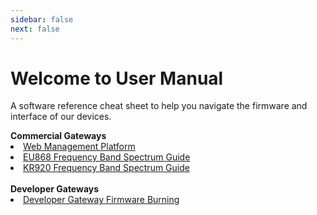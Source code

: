 ```yaml
---
sidebar: false
next: false
---
```



# Welcome to User Manual

A software reference cheat sheet to help you navigate the firmware and interface of our devices.

<!---
This user manual is a software reference cheat sheet designed to assist you in navigating the RAKwireless devices. It comprises detailed descriptions on how to set-up the device and a comprehensive discussion about the functional capability of the device. 

Should you have any questions, require further information or any errors encounter,  kindly contact us through email: insert email.
-->

<summary><b>Commercial Gateways</b></summary> 
<li><a href="/en-us/user-manual/web-management-platform/#web-management-platform">Web Management Platform</a></li>
<li><a href="/en-us/user-manual/spectrum-settings-guide/eu868-spectrum-settings-guide.html">EU868 Frequency Band Spectrum Guide</a></li>
<li><a href="/en-us/user-manual/spectrum-settings-guide/kr920-spectrum-settings-guide.html">KR920 Frequency Band Spectrum Guide</a></li>
<br>
<summary><b>Developer Gateways</b></summary> 
<li><a href="/en-us/user-manual/gateway-firmware-burning/">Developer Gateway Firmware Burning</a></li>